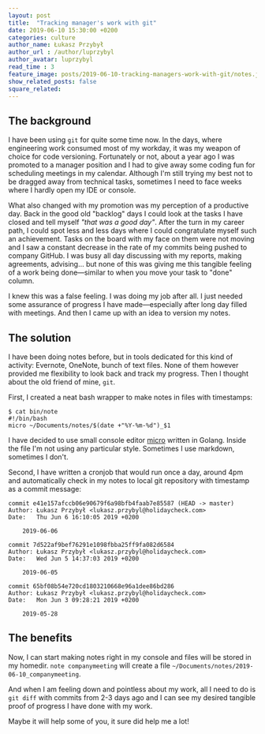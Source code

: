 ```yaml
---
layout: post
title:  "Tracking manager's work with git"
date: 2019-06-10 15:30:00 +0200
categories: culture
author_name: Łukasz Przybył
author_url : /author/luprzybyl
author_avatar: luprzybyl
read_time : 3
feature_image: posts/2019-06-10-tracking-managers-work-with-git/notes.jpg
show_related_posts: false
square_related: 
---
```


## The background

I have been using `git` for quite some time now. In the days, where engineering work consumed most of my workday, it was my weapon of choice for code versioning. Fortunately or not, about a year ago I was promoted to a manager position and I had to give away some coding fun for scheduling meetings in my calendar. Although I'm still trying my best not to be dragged away from technical tasks, sometimes I need to face weeks where I hardly open my IDE or console.

What also changed with my promotion was my perception of a productive day. Back in the good old "backlog" days I could look at the tasks I have closed and tell myself _"that was a good day"_. After the turn in my career path, I could spot less and less days where I could congratulate myself such an achievement. Tasks on the board with my face on them were not moving and I saw a constant decrease in the rate of my commits being pushed to company GitHub. I was busy all day discussing with my reports, making agreements, advising… but none of this was giving me this tangible feeling of a work being done—similar to when you move your task to "done" column.

I knew this was a false feeling. I was doing my job after all. I just needed some assurance of progress I have made—especially after long day filled with meetings. And then I came up with an idea to version my notes.

## The solution

I have been doing notes before, but in tools dedicated for this kind of activity: Evernote, OneNote, bunch of text files. None of them however provided me flexibility to look back and track my progress. Then I thought about the old friend of mine, `git`.

First, I created a neat bash wrapper to make notes in files with timestamps:

```shell
$ cat bin/note 
#!/bin/bash
micro ~/Documents/notes/$(date +"%Y-%m-%d")_$1
```

I have decided to use small console editor [micro](https://micro-editor.github.io/) written in Golang. Inside the file I'm not using any particular style. Sometimes I use markdown, sometimes I don't.

Second, I have written a cronjob that would run once a day, around 4pm and automatically check in my notes to local git repository with timestamp as a commit message:

```shell
commit e41e157afccb06e90679f6a98bfb4faab7e85587 (HEAD -> master)
Author: Łukasz Przybył <lukasz.przybyl@holidaycheck.com>
Date:   Thu Jun 6 16:10:05 2019 +0200

    2019-06-06

commit 7d522af9bef76291e1098fbba25ff9fa082d6584
Author: Łukasz Przybył <lukasz.przybyl@holidaycheck.com>
Date:   Wed Jun 5 14:37:03 2019 +0200

    2019-06-05

commit 65bf08b54e720cd1803210668e96a1dee86bd286
Author: Łukasz Przybył <lukasz.przybyl@holidaycheck.com>
Date:   Mon Jun 3 09:28:21 2019 +0200

    2019-05-28
```

## The benefits

Now, I can start making notes right in my console and files will be stored in my homedir. `note companymeeting` will create a file `~/Documents/notes/2019-06-10_companymeeting`.

And when I am feeling down and pointless about my work, all I need to do is `git diff` with commits from 2-3 days ago and I can see my desired tangible proof of progress I have done with my work. 

Maybe it will help some of you, it sure did help me a lot!
